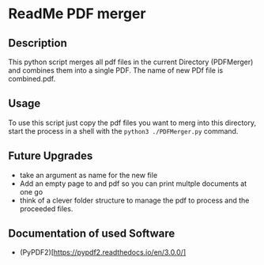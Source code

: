 # ReadMe PDF merger

## Description

This python script merges all pdf files in the current Directory (PDFMerger) and combines them into a single PDF. The name of new PDf file is combined.pdf.

## Usage

To use this script just copy the pdf files you want to merg into this directory, start the process in a shell with the `python3 ./PDFMerger.py` command.

## Future Upgrades

- take an argument as name for the new file
- Add an empty page to and pdf so you can print multple documents at one go
- think of a clever folder structure to manage the pdf to process and the proceeded files.

## Documentation of used Software

- (PyPDF2)[https://pypdf2.readthedocs.io/en/3.0.0/]
